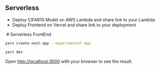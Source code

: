 ## Serverless

- Deploy CIFAR10 Model on AWS Lambda and share link to your Lambda
- Deploy Frontend on Vercel and share link to your deployment

 # Serverless FrontEnd

```bash
yarn create next-app --experimental-app
```

```bash
yarn dev
```

Open [http://localhost:3000](http://localhost:3000) with your browser to see the result.
